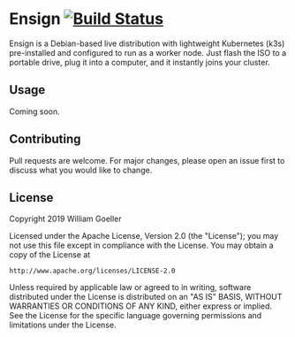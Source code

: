 # Ensign [![Build Status](https://travis-ci.com/KeenWill/ensign.svg?token=dTBYqjzqKc7Xyd3yb5dD&branch=master)](https://travis-ci.com/KeenWill/ensign)

Ensign is a Debian-based live distribution with lightweight Kubernetes (k3s) pre-installed and configured to run as a worker node. Just flash the ISO to a portable drive, plug it into a computer, and it instantly joins your cluster.

## Usage 

Coming soon.

## Contributing
Pull requests are welcome. For major changes, please open an issue first to discuss what you would like to change.

## License
Copyright 2019 William Goeller

Licensed under the Apache License, Version 2.0 (the "License");
you may not use this file except in compliance with the License.
You may obtain a copy of the License at

    http://www.apache.org/licenses/LICENSE-2.0

Unless required by applicable law or agreed to in writing, software
distributed under the License is distributed on an "AS IS" BASIS,
WITHOUT WARRANTIES OR CONDITIONS OF ANY KIND, either express or implied.
See the License for the specific language governing permissions and
limitations under the License.
